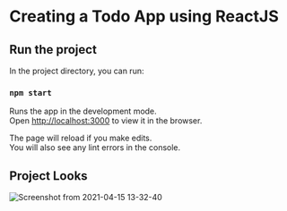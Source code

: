 # Creating a Todo App using ReactJS


## Run the project

In the project directory, you can run:

### `npm start`

Runs the app in the development mode.\
Open [http://localhost:3000](http://localhost:3000) to view it in the browser.

The page will reload if you make edits.\
You will also see any lint errors in the console.


## Project Looks

![Screenshot from 2021-04-15 13-32-40](https://user-images.githubusercontent.com/32302492/114836923-c489a900-9df0-11eb-8763-2ba774ed9738.png)

